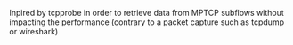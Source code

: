 Inpired by tcpprobe in order to retrieve data from MPTCP subflows without impacting the performance (contrary to a packet capture such as tcpdump or wireshark)
